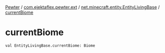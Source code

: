 [Pewter](../../index.md) / [com.ejektaflex.pewter.ext](../index.md) / [net.minecraft.entity.EntityLivingBase](index.md) / [currentBiome](./current-biome.md)

# currentBiome

`val EntityLivingBase.currentBiome: Biome`